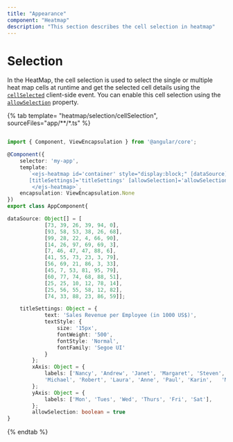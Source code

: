 ```yaml
---
title: "Appearance"
component: "Heatmap"
description: "This section describes the cell selection in heatmap"
---
```


# Selection

In the HeatMap, the cell selection is used to select the single or multiple heat map cells at runtime and get the selected cell details using the [`cellSelected`](../api/heatmap/#cellselected) client-side event. You can enable this cell selection using the [`allowSelection`](../api/heatmap/#allowselection) property.

{% tab template= "heatmap/selection/cellSelection", sourceFiles="app/**/*.ts" %}

```typescript

import { Component, ViewEncapsulation } from '@angular/core';

@Component({
    selector: 'my-app',
    template:
       `<ejs-heatmap id='container' style="display:block;" [dataSource]='dataSource' [xAxis]='xAxis' [yAxis]='yAxis'
       [titleSettings]='titleSettings' [allowSelection]='allowSelection'>
        </ejs-heatmap>`,
    encapsulation: ViewEncapsulation.None
})
export class AppComponent{

dataSource: Object[] = [
            [73, 39, 26, 39, 94, 0],
            [93, 58, 53, 38, 26, 68],
            [99, 28, 22, 4, 66, 90],
            [14, 26, 97, 69, 69, 3],
            [7, 46, 47, 47, 88, 6],
            [41, 55, 73, 23, 3, 79],
            [56, 69, 21, 86, 3, 33],
            [45, 7, 53, 81, 95, 79],
            [60, 77, 74, 68, 88, 51],
            [25, 25, 10, 12, 78, 14],
            [25, 56, 55, 58, 12, 82],
            [74, 33, 88, 23, 86, 59]];

    titleSettings: Object = {
            text: 'Sales Revenue per Employee (in 1000 US$)',
            textStyle: {
                size: '15px',
                fontWeight: '500',
                fontStyle: 'Normal',
                fontFamily: 'Segoe UI'
            }
        };
        xAxis: Object = {
            labels: ['Nancy', 'Andrew', 'Janet', 'Margaret', 'Steven',
            'Michael', 'Robert', 'Laura', 'Anne', 'Paul', 'Karin',   'Mario'],
        };
        yAxis: Object = {
            labels: ['Mon', 'Tues', 'Wed', 'Thurs', 'Fri', 'Sat'],
        };
        allowSelection: boolean = true
}

```

{% endtab %}
